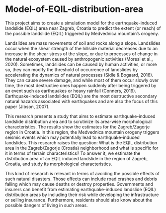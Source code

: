 # Model-of-EQIL-distribution-area
This project aims to create a simulation model for the earthquake-induced landslide (EQIL) area near Zagreb, Croatia to predict the extent (or reach) of the possible landslide (EQIL) triggered by Medvednica mountain’s orogeny.

Landslides are mass movements of soil and rocks along a slope. Landslides occur when the
shear strength of the hillside material decreases due to an increase in the shear stress of the
slope, or due to processes of change in the natural ecosystem caused by anthropogenic
activities (Moresi et al., 2020). Sometimes, landslides can be caused by human activities, or
more so, they can modify the threshold of occurrence of landslides by accelerating the
dynamics of natural processes (Sidle & Bogaard, 2016). They can cause severe damage, and
while most of them occur slowly over time, the most destructive ones happen suddenly after
being triggered by an event such as earthquakes or heavy rainfall (Conners, 2019).
Earthquake-induced landslides (EQIL) are the most destructive secondary natural hazards
associated with earthquakes and are also the focus of this paper (Jibson, 2007).

This research presents a study that aims to estimate earthquake-induced landslide distribution
area and to scrutinize its area-wise morphological characteristics. The results show the
estimates for the Zagreb/Zagorje region in Croatia. In this region, the Medvednica mountain
orogeny triggers seismic events which may potentially lead to earthquake-induced landslides.
This research raises the question: What is the EQIL distribution area in the Zagreb/Zagorje
(Croatia) neighborhood and what is specific for it in terms of terrain characteristics? To
answer it, we estimate the distribution area of an EQIL induced landslide in the region of
Zagreb, Croatia, and study its morphological characteristics.

This kind of research is relevant in terms of avoiding the possible effects of such natural
disasters. Those effects can include road crashes and debris falling which may cause deaths
or destroy properties. Governments and insurers can benefit from estimating
earthquake-induced landslide (EQIL) distribution areas by including their risk while
developing the infrastructure or selling insurance. Furthermore, residents should also know
about the possible dangers of living in such areas.
